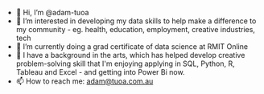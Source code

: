 - 👋 Hi, I’m @adam-tuoa
- 👀 I’m interested in developing my data skills to help make a difference to my community - eg. health, education, employment, creative industries, tech 
- 🌱 I’m currently doing a grad certificate of data science at RMIT Online
- 💞️ I have a background in the arts, which has helped develop creative problem-solving skill that I'm enjoying applying in SQL, Python, R, Tableau and Excel - and getting into Power Bi now. 
- 📫 How to reach me: adam@tuoa.com.au

<!---
adam-tuoa/adam-tuoa is a ✨ special ✨ repository because its `README.md` (this file) appears on your GitHub profile.
You can click the Preview link to take a look at your changes.
--->
